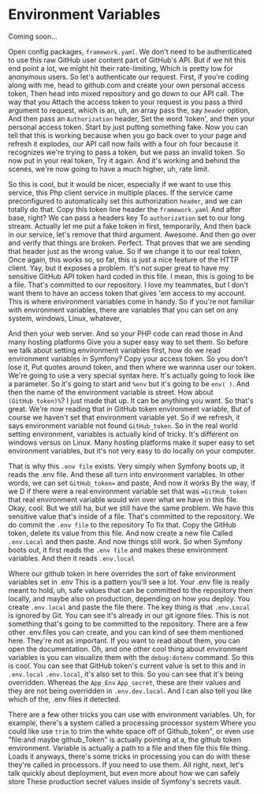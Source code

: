 # Environment Variables

Coming soon...

Open config packages, `framework.yaml`. We don't need to be authenticated to use this
raw GitHub user content part of GitHub's API. But if we hit this end point a lot, we
might hit their rate-limiting, Which is pretty low for anonymous users. So let's
authenticate our request. First, if you're coding along with me, head to github.com
and create your own personal access token, Then head into mixed repository and go
down to our API call. The way that you Attach the access token to your request is you
pass a third argument to request, which is an, uh, an array pass the, say `header`
option, And then pass an `Authorization` header, Set the word 'token', and then your
personal access token. Start by just putting something fake. Now you can tell that
this is working because when you go back over to your page and refresh it explodes,
our API call now fails with a four oh four because it recognizes we're trying to pass
a token, but we pass an invalid token. So now put in your real token, Try it again.
And it's working and behind the scenes, we're now going to have a much higher, uh,
rate limit.

So this is cool, but it would be nicer, especially if we want to use this service,
this Php client service in multiple places. If the service came preconfigured to
automatically set this authorization `header`, and we can totally do that. Copy this
token line header the `framework.yaml` And after base, right? We can pass a headers
key To `authorization` set to our long stream. Actually let me put a fake token in
first, temporarily, And then back in our service, let's remove that third argument.
Awesome. And then go over and verify that things are broken. Perfect. That proves
that we are sending that header just as the wrong value. So if we change it to our
real token, Once again, this works so, so far, this is just a nice feature of the
HTTP client. Yay, but it exposes a problem. It's not super great to have my sensitive
GitHub API token hard coded in this file. I mean, this is going to be a file. That's
committed to our repository. I love my teammates, but I don't want them to have an
access token that gives 'em access to my account. This is where environment variables
come in handy. So if you're not familiar with environment variables, there are
variables that you can set on any system, windows, Linux, whatever,

And then your web server. And so your PHP code can read those in And many hosting
platforms Give you a super easy way to set them. So before we talk about setting
environment variables first, how do we read environment variables in Symfony? Copy
your access token. So you don't lose it, Put quotes around token, and then where we
wannna user our token. We're going to use a very special syntax here. It's actually
going to look like a parameter. So it's going to start and `%env` but it's going to
be `env( )`. And then the name of the environment variable is street. How about
`(GitHub_token)%`? I just made that up. It can be anything you want. So that's great.
We're now reading that in GitHub token environment variable, But of course we haven't
set that environment variable yet. So if we refresh, it says environment variable not
found `GitHub_token`. So in the real world setting environment, variables is actually
kind of tricky. It's different on windows versus on Linux. Many hosting platforms
make it super easy to set environment variables, but it's not very easy to do locally
on your computer.

That is why this `.env file` exists. Very simply when Symfony boots up, it reads the
.env file. And these all turn into environment variables. In other words, we can set
`GitHub_token=` and paste, And now it works By the way, if we D if there were a real
environment variable set that was `=GitHub_token` that real environment variable
would win over what we have in this file. Okay, cool. But we still ha, but we still
have the same problem. We have this sensitive value that's inside of a file. That's
committed to the repository. We do commit the `.env file` to the repository To fix
that. Copy the GitHub token, delete its value from this file. And now create a new
file Called `.env.Local` and then paste. And now things still work. So when Symfony
boots out, it first reads the `.env file` and makes these environment variables. And
then it reads `.env.local`

Where our github token in here overrides the sort of fake environment variables set
in .env This is a pattern you'll see a lot. Your .env file is really meant to hold,
uh, safe values that can be committed to the repository then locally, and maybe also
on production, depending on how you deploy. You create `.env.local` and paste the
file there. The key thing is that `.env.Local` is ignored by Git. You can see it's
already in our git ignore files. This is not something that's going to be committed
to the repository. There are a few other .env.files you can create, and you can kind
of see them mentioned here. They're not as important. If you want to read about them,
you can open the documentation. Oh, and one other cool thing about environment
variables is you can visualize them with the `debug:dotenv` command. So this is cool.
You can see that GitHub token's current value is set to this and in `.env.local`
`.env.local`, it's also set to this. So you can see that it's being overridden.
Whereas the `App_Env` `App_secret`, these are their values and they are not being
overridden in `.env.dev.local`. And I can also tell you like which of the, .env files
it detected.

There are a few other tricks you can use with environment variables. Uh, for example,
there's a system called a processing processor system Where you could like use `trim`
to trim the white space off of Github_token", or even use "file:and maybe
github_Token" is actually pointing at a, the github token environment. Variable is
actually a path to a file and then file this file thing. Loads it anyways, there's
some tricks in processing you can do with these they're called in processors. If you
need to use them. All right, next, let's talk quickly about deployment, but even more
about how we can safely store These production secret values inside of Symfony's
secrets vault.
